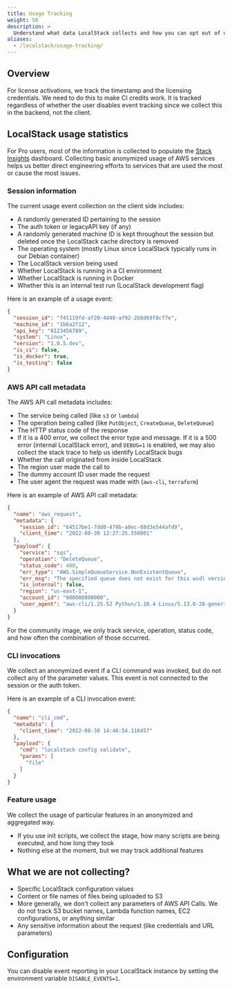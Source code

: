 ```yaml
---
title: Usage Tracking
weight: 50
description: >
  Understand what data LocalStack collects and how you can opt out of usage tracking
aliases:
  - /localstack/usage-tracking/
---
```


## Overview

For license activations, we track the timestamp and the licensing credentials. We need to do this to make CI credits work. It is tracked regardless of whether the user disables event tracking since we collect this in the backend, not the client.

## LocalStack usage statistics

For Pro users, most of the information is collected to populate the [Stack Insights](https://docs.localstack.cloud/user-guide/web-application/stack-insights) dashboard. Collecting basic anonymized usage of AWS services helps us better direct engineering efforts to services that are used the most or cause the most issues.

### Session information

The current usage event collection on the client side includes:

- A randomly generated ID pertaining to the session
- The auth token or legacyAPI key (if any)
- A randomly generated machine ID is kept throughout the session but deleted once the LocalStack cache directory is removed
- The operating system (mostly Linux since LocalStack typically runs in our Debian container)
- The LocalStack version being used
- Whether LocalStack is running in a CI environment
- Whether LocalStack is running in Docker
- Whether this is an internal test run (LocalStack development flag)

Here is an example of a usage event:

```json
{
  "session_id": "f41119fd-af20-4d48-af92-2b8d69f8cf7e",
  "machine_id": "1b6a2f12",
  "api_key": "0123456789",
  "system": "Linux",
  "version": "1.0.5.dev",
  "is_ci": false,
  "is_docker": true,
  "is_testing": false
}
```

### AWS API call metadata

The AWS API call metadata includes:

- The service being called (like `s3` or `lambda`)
- The operation being called (like `PutObject`, `CreateQueue`, `DeleteQueue`)
- The HTTP status code of the response
- If it is a 400 error, we collect the error type and message. If it is a 500 error (internal LocalStack error), and `DEBUG=1` is enabled, we may also collect the stack trace to help us identify LocalStack bugs
- Whether the call originated from inside LocalStack
- The region user made the call to
- The dummy account ID user made the request
- The user agent the request was made with (`aws-cli`, `terraform`)

Here is an example of AWS API call metadata:

```json
{
  "name": "aws_request",
  "metadata": {
    "session_id": "64517be1-7dd0-479b-a8ec-88d3e544afd9",
    "client_time": "2022-08-30 12:27:25.556001"
  },
  "payload": {
    "service": "sqs",
    "operation": "DeleteQueue",
    "status_code": 400,
    "err_type": "AWS.SimpleQueueService.NonExistentQueue",
    "err_msg": "The specified queue does not exist for this wsdl version.",
    "is_internal": false,
    "region": "us-east-1",
    "account_id": "000000000000",
    "user_agent": "aws-cli/1.25.52 Python/3.10.4 Linux/5.13.0-28-generic awscrt/0.14.0 botocore/1.27.52"
  }
}
```

For the community image, we only track service, operation, status code, and how often the combination of those occurred.

### CLI invocations

We collect an anonymized event if a CLI command was invoked, but do not collect any of the parameter values. This event is not connected to the session or the auth token.

Here is an example of a CLI invocation event:

```json
{
  "name": "cli_cmd",
  "metadata": {
    "client_time": "2022-08-30 14:46:54.116457"
  },
  "payload": {
    "cmd": "localstack config validate",
    "params": [
      "file"
    ]
  }
}
```

### Feature usage

We collect the usage of particular features in an anonymized and aggregated way.

- If you use init scripts, we collect the stage, how many scripts are being executed, and how long they took
- Nothing else at the moment, but we may track additional features

## What we are not collecting?

- Specific LocalStack configuration values
- Content or file names of files being uploaded to S3
- More generally, we don't collect any parameters of AWS API Calls. We do not track S3 bucket names, Lambda function names, EC2 configurations, or anything similar
- Any sensitive information about the request (like credentials and URL parameters)

## Configuration

You can disable event reporting in your LocalStack instance by setting the environment variable `DISABLE_EVENTS=1`.
